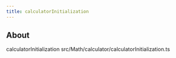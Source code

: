 ```yaml
---
title: calculatorInitialization
---
```


## About

calculatorInitialization src/Math/calculator/calculatorInitialization.ts

